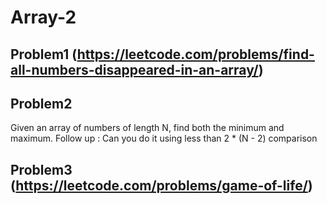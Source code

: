 # Array-2

## Problem1 (https://leetcode.com/problems/find-all-numbers-disappeared-in-an-array/)


## Problem2
Given an array of numbers of length N, find both the minimum and maximum. 
Follow up : Can you do it using less than 2 * (N - 2) comparison

## Problem3 (https://leetcode.com/problems/game-of-life/)

